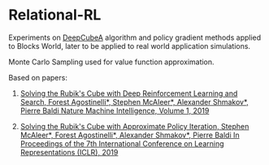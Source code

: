 # Relational-RL

Experiments on [DeepCubeA](http://deepcube.igb.uci.edu) algorithm and policy gradient methods applied to Blocks World, later to be applied to real world application simulations.

Monte Carlo Sampling used for value function approximation.

Based on papers:

1. [Solving the Rubik's Cube with Deep Reinforcement Learning and Search, Forest Agostinelli*, Stephen McAleer*, Alexander Shmakov*, Pierre Baldi
Nature Machine Intelligence, Volume 1, 2019](http://deepcube.igb.uci.edu/static/files/SolvingTheRubiksCubeWithDeepReinforcementLearningAndSearch_Final.pdf)

2. [Solving the Rubik's Cube with Approximate Policy Iteration, Stephen McAleer*, Forest Agostinelli*, Alexander Shmakov*, Pierre Baldi
In Proceedings of the 7th International Conference on Learning Representations (ICLR), 2019](https://openreview.net/pdf?id=Hyfn2jCcKm)
